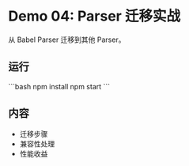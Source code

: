 # Demo 04: Parser 迁移实战

从 Babel Parser 迁移到其他 Parser。

## 运行

\`\`\`bash
npm install
npm start
\`\`\`

## 内容

- 迁移步骤
- 兼容性处理
- 性能收益
